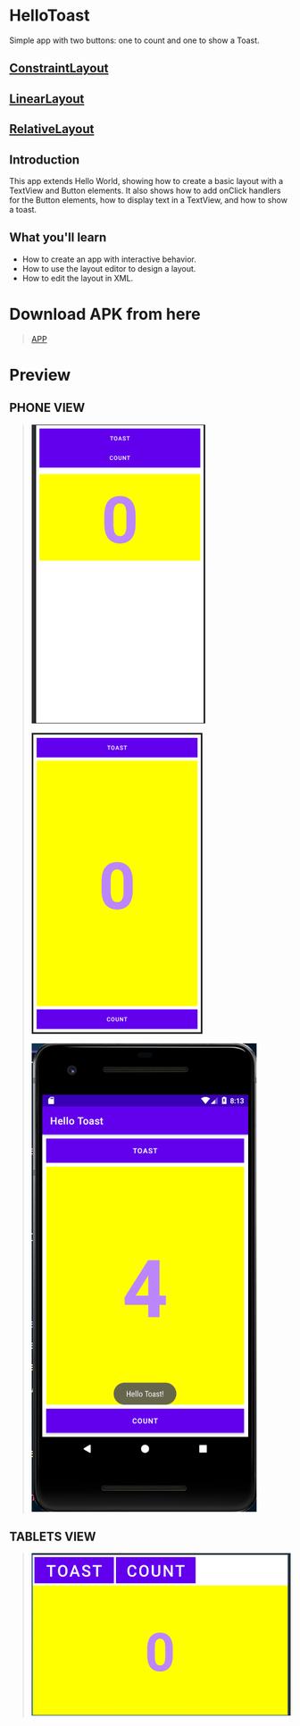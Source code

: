 # HelloToast 

Simple app with two buttons: one to count and one to show a Toast.

## [ConstraintLayout](https://github.com/harshitmody72/Hello_Toast/blob/Assignment_5.2.A/README.md)

## [LinearLayout](https://github.com/harshitmody72/Hello_Toast/blob/Assignment_5.2.B/README.md)

## [RelativeLayout](https://github.com/harshitmody72/Hello_Toast/blob/Assignment_5.2.C/README.md)

## Introduction
This app extends Hello World, showing how to create a basic layout with a TextView and Button elements. It also shows how to add onClick handlers for the Button elements, how to display text in a TextView, and how to show a toast.

## What you'll learn
* How to create an app with interactive behavior.
* How to use the layout editor to design a layout.
* How to edit the layout in XML.

# Download APK from here

> [APP](https://github.com/harshitmody72/Hello_Toast/blob/master/Resources/apk/debug/app-debug.apk?raw=true)

# Preview

## PHONE VIEW

> ![](https://github.com/harshitmody72/Hello_Toast/blob/master/Resources/1.png)
>
> ![](https://github.com/harshitmody72/Hello_Toast/blob/master/Resources/2.png)
>
> ![](https://github.com/harshitmody72/Hello_Toast/blob/master/Resources/4.png)
> 
## TABLETS VIEW

> ![](https://github.com/harshitmody72/Hello_Toast/blob/master/Resources/5.png)


